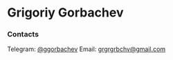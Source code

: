 # Grigoriy Gorbachev

### Contacts
Telegram: [@ggorbachev](https://t.me/ggorbachev)
Email: grgrgrbchv@gmail.com
